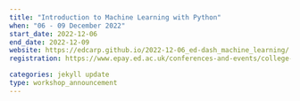 ```yaml
---
title: "Introduction to Machine Learning with Python"
when: "06 - 09 December 2022"
start_date: 2022-12-06
end_date: 2022-12-09
website: https://edcarp.github.io/2022-12-06_ed-dash_machine_learning/
registration: https://www.epay.ed.ac.uk/conferences-and-events/college-of-medicine-and-veterinary-medicine/school-of-molecular-genetic-and-population-health-sciences/igc/machine-learning-dec-22

categories: jekyll update
type: workshop_announcement
---
```

